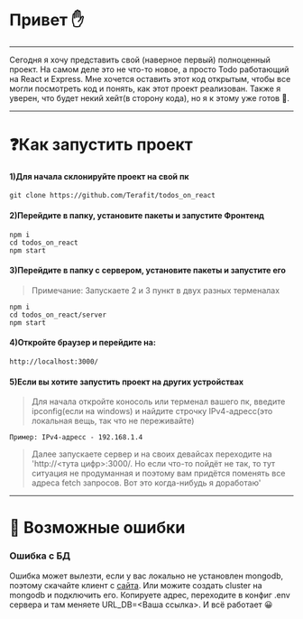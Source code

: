 # Привет :hand:

---

Сегодня я хочу представить свой (наверное первый) полноценный проект. На самом деле это не что-то новое, а просто Todo работающий на React и Express. Мне хочется оставить этот код открытым, чтобы все могли посмотреть код и понять, как этот проект реализован. Также я уверен, что будет некий хейт(в сторону кода), но я к этому уже готов :muscle:. 

---

# :question:Как запустить проект

#### 1)Для начала склонируйте проект на свой пк

```
git clone https://github.com/Terafit/todos_on_react 
```

#### 2)Перейдите в папку, установите пакеты и запустите Фронтенд
```
npm i
cd todos_on_react
npm start
```

#### 3)Перейдите в папку с сервером, установите пакеты и запустите его
> Примечание: Запускаете 2 и 3 пункт в двух разных терменалах
```
npm i
cd todos_on_react/server
npm start
```

#### 4)Откройте браузер и перейдите на:
```
http://localhost:3000/
```
#### 5)Если вы хотите запустить проект на других устройствах
> Для начала откройте коносоль или терменал вашего пк, введите ipconfig(если на windows) и найдите строчку IPv4-aдресс(это локальная вещь, так что не переживайте)
```
Пример: IPv4-адресс - 192.168.1.4
```
>Далее запускаете сервер и на своих девайсах переходите на 'http://<тута цифр>:3000/. Но если что-то пойдёт не так, то тут ситуация не продуманная и поэтому вам придётся поменять все адреса fetch запросов. Вот это когда-нибудь я доработаю'

---

# :round_pushpin: Возможные ошибки

### Ошибка с БД
Ошибка может вылезти, если у вас локально не установлен mongodb, поэтому скачайте клиент с [сайта](https://www.mongodb.com/try/download). Или можите создать cluster на mongodb и подключить его. Копируете адрес, переходите в конфиг .env сервера и там меняете URL_DB=<Ваша ссылка>. И всё работает :grinning: